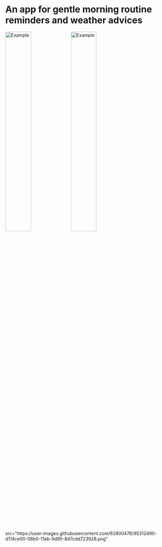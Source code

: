 <h1>An app for gentle morning routine reminders and weather advices</h1>


<div>
  <img src="https://user-images.githubusercontent.com/62800476/95312457-c65a3900-08b0-11eb-8127-0d0b21324fc3.png"  alt="Example" width="40%" height="40%">
  <img src="https://user-images.githubusercontent.com/62800476/95312490-d114ce00-08b0-11eb-9d95-8d7cdd723928.png"  alt="Example" width="40%" height="40%">
</div>
src="https://user-images.githubusercontent.com/62800476/95312490-d114ce00-08b0-11eb-9d95-8d7cdd723928.png"
